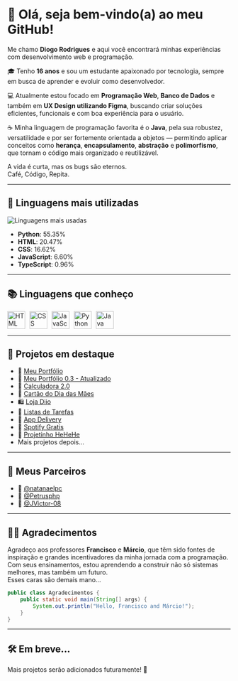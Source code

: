 # 👋 Olá, seja bem-vindo(a) ao meu GitHub!

Me chamo **Diogo Rodrigues** e aqui você encontrará minhas experiências com desenvolvimento web e programação.

🎓 Tenho **16 anos** e sou um estudante apaixonado por tecnologia, sempre em busca de aprender e evoluir como desenvolvedor.

💻 Atualmente estou focado em **Programação Web**, **Banco de Dados** e também em **UX Design utilizando Figma**, buscando criar soluções eficientes, funcionais e com boa experiência para o usuário.

☕ Minha linguagem de programação favorita é o **Java**, pela sua robustez, versatilidade e por ser fortemente orientada a objetos — permitindo aplicar conceitos como **herança**, **encapsulamento**, **abstração** e **polimorfismo**, que tornam o código mais organizado e reutilizável.

A vida é curta, mas os bugs são eternos.  
Café, Código, Repita.

---

## 🚀 Linguagens mais utilizadas

![Linguagens mais usadas](https://github-readme-stats.vercel.app/api/top-langs/?username=1DiogoRG&layout=compact&theme=radical)

- **Python**: 55.35%  
- **HTML**: 20.47%  
- **CSS**: 16.62%  
- **JavaScript**: 6.60%  
- **TypeScript**: 0.96%

---

## 📚 Linguagens que conheço

<div style="display: flex; gap: 10px;">
  <img src="https://cdn.jsdelivr.net/gh/devicons/devicon/icons/html5/html5-original.svg" height="40" alt="HTML" title="HTML" />
  <img src="https://cdn.jsdelivr.net/gh/devicons/devicon/icons/css3/css3-original.svg" height="40" alt="CSS" title="CSS" />
  <img src="https://cdn.jsdelivr.net/gh/devicons/devicon/icons/javascript/javascript-original.svg" height="40" alt="JavaScript" title="JavaScript" />
  <img src="https://cdn.jsdelivr.net/gh/devicons/devicon/icons/python/python-original.svg" height="40" alt="Python" title="Python" />
  <img src="https://cdn.jsdelivr.net/gh/devicons/devicon/icons/java/java-original.svg" height="40" alt="Java" title="Java" />
</div>

---

## 🧩 Projetos em destaque

- 🔗 [Meu Portfólio](https://1diogorg.github.io/Portfolio/)
- 🔗 [Meu Portfólio 0.3 - Atualizado](https://1diogorg.github.io/Portfolio-0.3/)
- 🧮 [Calculadora 2.0](https://1diogorg.github.io/calculadora-2.0/)
- 💌 [Cartão do Dia das Mães](https://1diogorg.github.io/Cart-o-Dia-das-M-es/)
- 🛍️ [Loja Diio](https://1diogorg.github.io/Lojinha-0.2/)
- 📆 [Listas de Tarefas](https://1diogorg.github.io/Lista-Tarefas/)
- 🍔 [App Delivery](https://1diogorg.github.io/Projeto-Figma/)
- 🎵 [Spotify Gratis](https://1diogorg.github.io/Clone-spotify/)
- 👀 [Projetinho HeHeHe](https://1diogorg.github.io/Projetinho--/)
- Mais projetos depois...

---

## 🤝 Meus Parceiros

- 🍷 [@natanaelpc](https://github.com/natanaelpc)
- 🍷 [@Petrusphp](https://github.com/Petrusphp)
- 🍷 [@JVictor-08](https://github.com/JVictor-08)

---

## 👨‍🏫 Agradecimentos

Agradeço aos professores **Francisco** e **Márcio**, que têm sido fontes de inspiração e grandes incentivadores da minha jornada com a programação.  
Com seus ensinamentos, estou aprendendo a construir não só sistemas melhores, mas também um futuro. <br>
Esses caras são demais mano...

```java
public class Agradecimentos {
    public static void main(String[] args) {
        System.out.println("Hello, Francisco and Márcio!");
    }
}
```
---

## 🛠️ Em breve...

Mais projetos serão adicionados futuramente! 🚧
